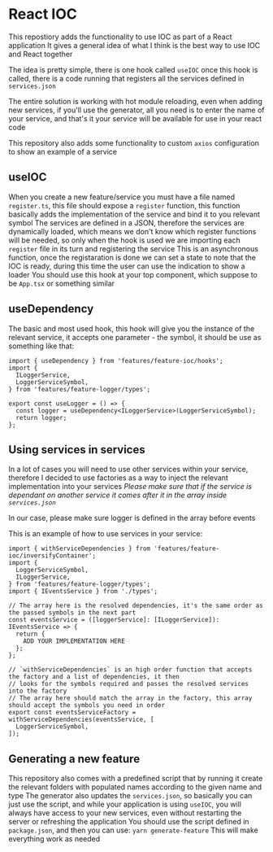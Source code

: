 # React IOC

This repostiory adds the functionality to use IOC as part of a React application
It gives a general idea of what I think is the best way to use IOC and React together

The idea is pretty simple, there is one hook called `useIOC` once this hook is called, there is a code running that registers all the services defined in `services.json`

The entire solution is working with hot module reloading, even when adding new services, if you'll use the generator, all you need is to enter the name of your service, and that's it your service will be available for use in your react code

This repository also adds some functionality to custom `axios` configuration to show an example of a service

## useIOC

When you create a new feature/service you must have a file named `register.ts`, this file should expose a `register` function, this function basically adds the implementation of the service and bind it to you relevant symbol
The services are defined in a JSON, therefore the services are dynamically loaded, which means we don't know which register functions will be needed, so only when the hook is used we are importing each `register` file in its turn and registering the service
This is an asynchronous function, once the registaration is done we can set a state to note that the IOC is ready, during this time the user can use the indication to show a loader
You should use this hook at your top component, which suppose to be `App.tsx` or something similar

## useDependency

The basic and most used hook, this hook will give you the instance of the relevant service, it accepts one parameter - the symbol, it should be use as something like that:

```
import { useDependency } from 'features/feature-ioc/hooks';
import {
  ILoggerService,
  LoggerServiceSymbol,
} from 'features/feature-logger/types';

export const useLogger = () => {
  const logger = useDependency<ILoggerService>(LoggerServiceSymbol);
  return logger;
};
```

## Using services in services

In a lot of cases you will need to use other services within your service, therefore I decided to use factories as a way to inject the relevant implementation into your services
_Please make sure that if the service is dependant on another service it comes after it in the array inside `services.json`_

In our case, please make sure logger is defined in the array before events

This is an example of how to use services in your service:

```
import { withServiceDependencies } from 'features/feature-ioc/inversifyContainer';
import {
  LoggerServiceSymbol,
  ILoggerService,
} from 'features/feature-logger/types';
import { IEventsService } from './types';

// The array here is the resolved dependencies, it's the same order as the passed symbols in the next part
const eventsService = ([loggerService]: [ILoggerService]): IEventsService => {
  return {
    ADD YOUR IMPLEMENTATION HERE
  };
};

// `withServiceDependencies` is an high order function that accepts the factory and a list of dependencies, it then
// looks for the symbols required and passes the resolved services into the factory
// The array here should match the array in the factory, this array should accept the symbols you need in order
export const eventsServiceFactory = withServiceDependencies(eventsService, [
  LoggerServiceSymbol,
]);
```

## Generating a new feature

This repository also comes with a predefined script that by running it create the relevant folders with populated names according to the given name and type
The generator also updates the `services.json`, so basically you can just use the script, and while your application is using `useIOC`, you will always have access to your new services, even without restarting the server or refreshing the application
You should use the script defined in `package.json`, and then you can use: `yarn generate-feature`
This will make everything work as needed
